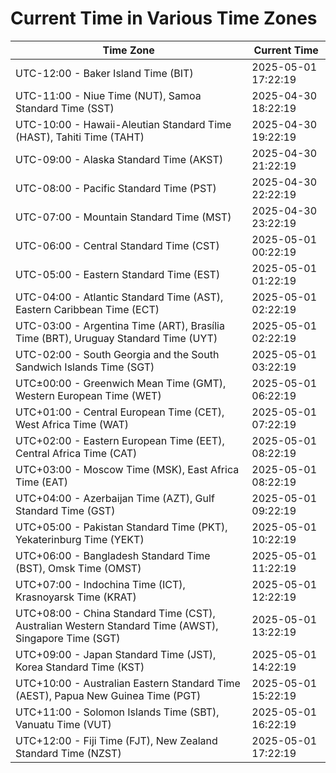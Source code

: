 # Current Time in Various Time Zones

| Time Zone | Current Time |
|-----------|--------------|
| UTC-12:00 - Baker Island Time (BIT) | 2025-05-01 17:22:19 |
| UTC-11:00 - Niue Time (NUT), Samoa Standard Time (SST) | 2025-04-30 18:22:19 |
| UTC-10:00 - Hawaii-Aleutian Standard Time (HAST), Tahiti Time (TAHT) | 2025-04-30 19:22:19 |
| UTC-09:00 - Alaska Standard Time (AKST) | 2025-04-30 21:22:19 |
| UTC-08:00 - Pacific Standard Time (PST) | 2025-04-30 22:22:19 |
| UTC-07:00 - Mountain Standard Time (MST) | 2025-04-30 23:22:19 |
| UTC-06:00 - Central Standard Time (CST) | 2025-05-01 00:22:19 |
| UTC-05:00 - Eastern Standard Time (EST) | 2025-05-01 01:22:19 |
| UTC-04:00 - Atlantic Standard Time (AST), Eastern Caribbean Time (ECT) | 2025-05-01 02:22:19 |
| UTC-03:00 - Argentina Time (ART), Brasília Time (BRT), Uruguay Standard Time (UYT) | 2025-05-01 02:22:19 |
| UTC-02:00 - South Georgia and the South Sandwich Islands Time (SGT) | 2025-05-01 03:22:19 |
| UTC±00:00 - Greenwich Mean Time (GMT), Western European Time (WET) | 2025-05-01 06:22:19 |
| UTC+01:00 - Central European Time (CET), West Africa Time (WAT) | 2025-05-01 07:22:19 |
| UTC+02:00 - Eastern European Time (EET), Central Africa Time (CAT) | 2025-05-01 08:22:19 |
| UTC+03:00 - Moscow Time (MSK), East Africa Time (EAT) | 2025-05-01 08:22:19 |
| UTC+04:00 - Azerbaijan Time (AZT), Gulf Standard Time (GST) | 2025-05-01 09:22:19 |
| UTC+05:00 - Pakistan Standard Time (PKT), Yekaterinburg Time (YEKT) | 2025-05-01 10:22:19 |
| UTC+06:00 - Bangladesh Standard Time (BST), Omsk Time (OMST) | 2025-05-01 11:22:19 |
| UTC+07:00 - Indochina Time (ICT), Krasnoyarsk Time (KRAT) | 2025-05-01 12:22:19 |
| UTC+08:00 - China Standard Time (CST), Australian Western Standard Time (AWST), Singapore Time (SGT) | 2025-05-01 13:22:19 |
| UTC+09:00 - Japan Standard Time (JST), Korea Standard Time (KST) | 2025-05-01 14:22:19 |
| UTC+10:00 - Australian Eastern Standard Time (AEST), Papua New Guinea Time (PGT) | 2025-05-01 15:22:19 |
| UTC+11:00 - Solomon Islands Time (SBT), Vanuatu Time (VUT) | 2025-05-01 16:22:19 |
| UTC+12:00 - Fiji Time (FJT), New Zealand Standard Time (NZST) | 2025-05-01 17:22:19 |
